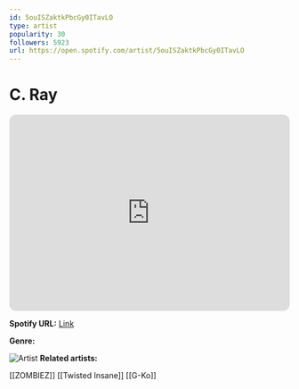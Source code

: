```yaml
---
id: 5ouISZaktkPbcGy0ITavLO
type: artist
popularity: 30
followers: 5923
url: https://open.spotify.com/artist/5ouISZaktkPbcGy0ITavLO
---
```

# C. Ray

<iframe style="border-radius:12px" src="https://open.spotify.com/embed/artist/5ouISZaktkPbcGy0ITavLO" width="100%" height="352" frameBorder="0" allowfullscreen="" allow="autoplay; clipboard-write; encrypted-media; fullscreen; picture-in-picture" loading="lazy"></iframe>

**Spotify URL:** [Link](https://open.spotify.com/artist/5ouISZaktkPbcGy0ITavLO)

**Genre:** 

![Artist](https://i.scdn.co/image/ab6761610000e5eb8464ad7eccb5a374742ef295)
**Related artists:**

[[ZOMBIEZ]]
[[Twisted Insane]]
[[G-Ko]]
